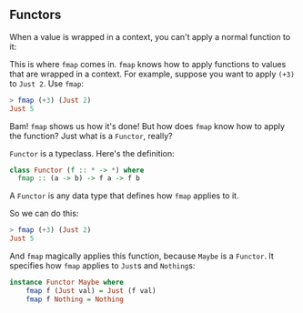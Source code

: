 ## Functors

When a value is wrapped in a context, you can't apply a normal function to it:

This is where `fmap` comes in. `fmap` knows how to apply functions to values that are wrapped in a context. For example, suppose you want to apply `(+3)` to `Just 2`. Use `fmap`:

```haskell
> fmap (+3) (Just 2)
Just 5
```

Bam! `fmap` shows us how it's done! But how does `fmap` know how to apply the function?
Just what is a `Functor`, really?

`Functor` is a typeclass. Here's the definition:

```haskell
class Functor (f :: * -> *) where
  fmap :: (a -> b) -> f a -> f b
```

A `Functor` is any data type that defines how `fmap` applies to it.

So we can do this:

```haskell
> fmap (+3) (Just 2)
Just 5
```

And `fmap` magically applies this function, because `Maybe` is a `Functor`. It specifies how `fmap` applies to `Just`s and `Nothing`s:

```haskell
instance Functor Maybe where
    fmap f (Just val) = Just (f val)
    fmap f Nothing = Nothing
```
